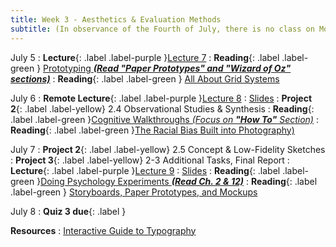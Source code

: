 ```yaml
---
title: Week 3 - Aesthetics & Evaluation Methods
subtitle: (In observance of the Fourth of July, there is no class on Monday, so no Studio this week.)
---
```


July 5
: **Lecture**{: .label .label-purple }[Lecture 7](#)
: **Reading**{: .label .label-green } [Prototyping _**(Read "Paper Prototypes" and "Wizard of Oz" sections)**_](http://courses.csail.mit.edu/6.831/2014/readings/L10-prototyping/#paper-prototypes)
: **Reading**{: .label .label-green } [All About Grid Systems](
https://webdesign.tutsplus.com/articles/all-about-grid-systems--webdesign-14471)

July 6
: **Remote Lecture**{: .label .label-purple }[Lecture 8](#)
   : [Slides](#)
: **Project 2**{: .label .label-yellow} 2.4 Observational Studies & Synthesis
: **Reading**{: .label .label-green }[Cognitive Walkthroughs _(Focus on **"How To"** Section)_](https://www.usabilitybok.org/cognitive-walkthrough)
: **Reading**{: .label .label-green }[The Racial Bias Built into Photography)](https://drive.google.com/file/d/1sQ57eZtYvSphDrc0OM-F9QqsqRX91SIS/view?usp=sharing)



July 7
: **Project 2**{: .label .label-yellow} 2.5 Concept & Low-Fidelity Sketches
: **Project 3**{: .label .label-yellow} 2-3 Additional Tasks, Final Report 
: **Lecture**{: .label .label-purple }[Lecture 9](#)
  : [Slides](#)
: **Reading**{: .label .label-green }[Doing Psychology Experiments _**(Read Ch. 2 & 12)**_](https://drive.google.com/file/d/1U5qLPzlmmLgTh1nPyPvtdTXWG3ylhazi/view?usp=sharing)
: **Reading**{: .label .label-green } [ Storyboards, Paper Prototypes, and Mockups](https://www.youtube.com/watch?v=z4glsttyxw8)


July 8
: **Quiz 3 due**{: .label }

**Resources**
: [Interactive Guide to Typography](http://www.kaikkonendesign.fi.s3-website-eu-west-1.amazonaws.com/typography/)

